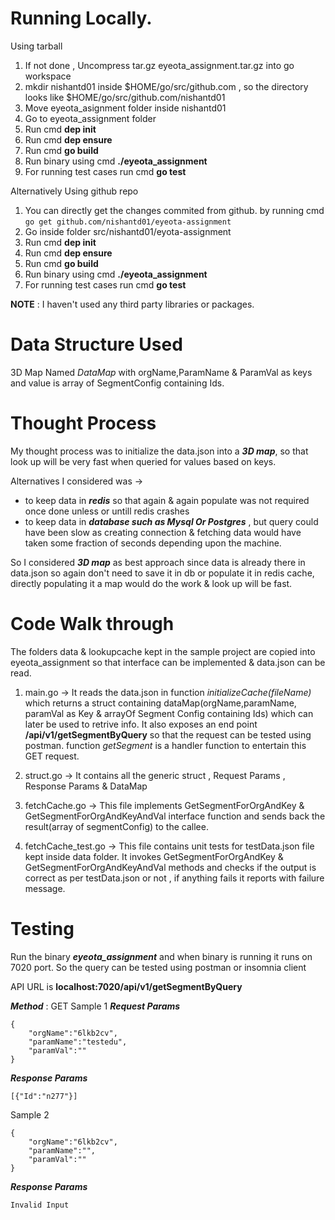 # Running Locally.

Using tarball
1. If not done , Uncompress tar.gz eyeota_assignment.tar.gz into go workspace 
2. mkdir nishantd01 inside $HOME/go/src/github.com , so the directory looks like $HOME/go/src/github.com/nishantd01
3. Move eyeota_asignment folder inside nishantd01
4. Go to eyeota_assignment folder
5. Run cmd **dep init**
6. Run cmd **dep ensure**
7. Run cmd **go build**
8. Run binary using cmd **./eyeota_assignment**
9. For running test cases run cmd **go test**


Alternatively Using github repo
1. You can directly get the changes commited from github. by running cmd `go get github.com/nishantd01/eyeota-assignment`
2. Go inside folder src/nishantd01/eyota-assignment
3. Run cmd **dep init**
4. Run cmd **dep ensure**
5. Run cmd **go build**
6. Run binary using cmd **./eyeota_assignment**
7. For running test cases run cmd **go test**



**NOTE** : I haven't used any third party libraries or packages.


# Data Structure Used
3D Map Named _DataMap_ with orgName,ParamName & ParamVal as keys and value is array of SegmentConfig containing Ids.

# Thought Process
My thought process was to initialize the data.json into a **_3D map_**, so that look up will be very fast when queried for values based on keys.

Alternatives I considered was ->
- to keep data in **_redis_** so that again & again populate was not required once done unless or untill redis crashes
- to keep data in **_database such as Mysql Or Postgres_** , but query could have been slow as creating connection & fetching data would have taken some fraction of seconds depending upon the machine.


So I considered **_3D map_**  as best approach since data is already there in data.json so again don't need to save it in db or populate it in redis cache, directly populating it a map would do the work & look up will be fast.


# Code Walk through
The folders data & lookupcache kept in the sample project are copied into eyeota_assignment so that interface can be implemented & data.json can be read.

1. main.go  -> It reads the data.json in function _initializeCache(fileName)_ which returns a struct containing dataMap(orgName,paramName, paramVal as Key & arrayOf Segment Config containing Ids) which can later be used to retrive info. 
It also exposes an end point **/api/v1/getSegmentByQuery** so that the request can be tested using postman. function _getSegment_ is a handler function to entertain this GET request.

2. struct.go -> It contains all the generic struct , Request Params , Response Params & DataMap 
3. fetchCache.go -> This file implements GetSegmentForOrgAndKey & GetSegmentForOrgAndKeyAndVal  interface function and sends back the result(array of segmentConfig) to the callee.
4. fetchCache_test.go -> This file contains unit tests for testData.json file kept inside data folder. It invokes GetSegmentForOrgAndKey & GetSegmentForOrgAndKeyAndVal methods and checks if the output is correct as per testData.json or not , if anything fails it reports with failure message.




    





# Testing

Run the binary **_eyeota_assignment_** and when binary is running it runs on 7020 port.
So the query can be tested using postman or insomnia client

API URL is **localhost:7020/api/v1/getSegmentByQuery**

**_Method_** : GET
Sample 1
**_Request Params_**

```
{
    "orgName":"6lkb2cv",
    "paramName":"testedu",
    "paramVal":""
}
```

**_Response Params_**

```
[{"Id":"n277"}]
```

Sample 2

```
{
    "orgName":"6lkb2cv",
    "paramName":"",
    "paramVal":""
}
```

**_Response Params_**

```
Invalid Input
```